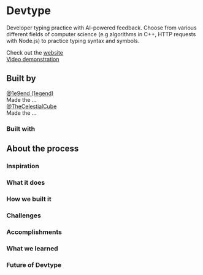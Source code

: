 # Devtype
Developer typing practice with AI-powered feedback. Choose from various different fields of computer science (e.g algorithms in C++, HTTP requests with Node.js) to practice typing syntax and symbols.

Check out the [website](https://1e9end.github.io/devtype) <br />
[Video demonstration]()
## Built by
[@1e9end (1egend)](https://github.com/1e9end) <br />
Made the ...
<br />
[@TheCelestialCube](https://github.com/TheCelestialCube) <br/>
Made the ...

### Built with

## About the process

### Inspiration

### What it does

### How we built it

### Challenges

### Accomplishments

### What we learned

### Future of Devtype

